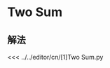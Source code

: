 # Two Sum

<!--@include: ../..//editor/cn/doc/content/[1]Two Sum.md-->

## 解法
<<< ../../editor/cn/[1]Two Sum.py